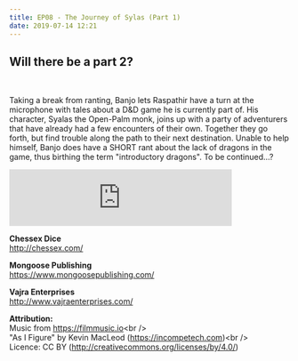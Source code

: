 ```yaml
---
title: EP08 - The Journey of Sylas (Part 1)
date: 2019-07-14 12:21
---
```


## Will there be a part 2?

<br />


Taking a break from ranting, Banjo lets Raspathir have a turn at the microphone with tales about a D&D game he is currently part of.  His character, Syalas the Open-Palm monk, joins up with a party of adventurers that have already had a few encounters of their own.  Together they go forth, but find trouble along the path to their next destination.  Unable to help himself, Banjo does have a SHORT rant about the lack of dragons in the game, thus birthing the term "introductory dragons".  To be continued...?
<iframe src="https://anchor.fm/letthediceroll/embed/episodes/EP08---The-Journey-of-Sylas-Part-1-e4jvqi" height="102px" width="400px" frameborder="0" scrolling="no"></iframe>
<br />
<p><strong>Chessex Dice</strong><br>
<a href="http://chessex.com/">http://chessex.com/</a></p>
<p><strong>Mongoose Publishing</strong><br>
<a href="https://www.mongoosepublishing.com/">https://www.mongoosepublishing.com/</a></p>
<p><strong>Vajra Enterprises<br>
</strong><a href="http://www.vajraenterprises.com/">http://www.vajraenterprises.com/</a><br>
</p>
<p><strong>Attribution:<br>
</strong>Music from <a href="https://filmmusic.io">https://filmmusic.io</a>&lt;br /&gt;<br>
"As I Figure" by Kevin MacLeod (<a href="https://incompetech.com">https://incompetech.com</a>)&lt;br /&gt;<br>
Licence: CC BY (<a href="http://creativecommons.org/licenses/by/4.0/">http://creativecommons.org/licenses/by/4.0/</a>)</p>
<p><br></p>
